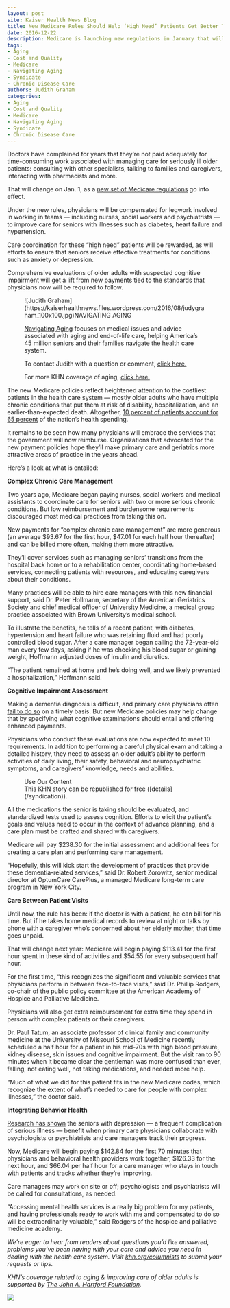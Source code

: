 ```yaml
---
layout: post
site: Kaiser Health News Blog
title: New Medicare Rules Should Help ‘High Need’ Patients Get Better Treatment
date: 2016-12-22
description: Medicare is launching new regulations in January that will provide higher reimbursements for doctors involved in care coordination for seriously ill people.
tags: 
- Aging
- Cost and Quality
- Medicare
- Navigating Aging
- Syndicate
- Chronic Disease Care
authors: Judith Graham
categories: 
- Aging
- Cost and Quality
- Medicare
- Navigating Aging
- Syndicate
- Chronic Disease Care
---
```


Doctors have complained for years that they’re not paid adequately for time-consuming work associated with managing care for seriously ill older patients: consulting with other specialists, talking to families and caregivers, interacting with pharmacists and more.

That will change on Jan. 1, as a [new set of Medicare regulations](https://www.cms.gov/medicare/medicare-fee-for-service-payment/physicianfeesched/) go into effect.

Under the new rules, physicians will be compensated for legwork involved in working in teams — including nurses, social workers and psychiatrists — to improve care for seniors with illnesses such as diabetes, heart failure and hypertension.

Care coordination for these “high need” patients will be rewarded, as will efforts to ensure that seniors receive effective treatments for conditions such as anxiety or depression.

Comprehensive evaluations of older adults with suspected cognitive impairment will get a lift from new payments tied to the standards that physicians now will be required to follow.

<figure class="related columnist">

<figcaption>![Judith Graham](https://kaiserhealthnews.files.wordpress.com/2016/08/judygraham_100x100.jpg)NAVIGATING AGING</figcaption>

<div class="related-content">

[Navigating Aging](http://khn.org/topics/navigating-aging/) focuses on medical issues and advice associated with aging and end-of-life care, helping America’s 45 million seniors and their families navigate the health care system.

To contact Judith with a question or comment, [click here.](http://khn.org/columnists)

For more KHN coverage of aging, [click here.](http://khn.org/topics/aging/)

</div>

</figure>

The new Medicare policies reflect heightened attention to the costliest patients in the health care system — mostly older adults who have multiple chronic conditions that put them at risk of disability, hospitalization, and an earlier-than-expected death. Altogether, [10 percent of patients account for 65 percent](http://www.commonwealthfund.org/~/media/files/publications/issue-brief/2016/dec/1919_ryan_high_need_patient_experience_hnhc_survey_ib_v2.pdf) of the nation’s health spending.

It remains to be seen how many physicians will embrace the services that the government will now reimburse. Organizations that advocated for the new payment policies hope they’ll make primary care and geriatrics more attractive areas of practice in the years ahead.

Here’s a look at what is entailed:

**Complex Chronic Care Management**

Two years ago, Medicare began paying nurses, social workers and medical assistants to coordinate care for seniors with two or more serious chronic conditions. But low reimbursement and burdensome requirements discouraged most medical practices from taking this on.

New payments for “complex chronic care management” are more generous (an average $93.67 for the first hour, $47.01 for each half hour thereafter) and can be billed more often, making them more attractive.

They’ll cover services such as managing seniors’ transitions from the hospital back home or to a rehabilitation center, coordinating home-based services, connecting patients with resources, and educating caregivers about their conditions.

Many practices will be able to hire care managers with this new financial support, said Dr. Peter Hollmann, secretary of the American Geriatrics Society and chief medical officer of University Medicine, a medical group practice associated with Brown University’s medical school.

To illustrate the benefits, he tells of a recent patient, with diabetes, hypertension and heart failure who was retaining fluid and had poorly controlled blood sugar. After a care manager began calling the 72-year-old man every few days, asking if he was checking his blood sugar or gaining weight, Hoffmann adjusted doses of insulin and diuretics.

“The patient remained at home and he’s doing well, and we likely prevented a hospitalization,” Hoffmann said.

**Cognitive Impairment Assessment**

Making a dementia diagnosis is difficult, and primary care physicians often [fail to do so](https://www.ncbi.nlm.nih.gov/pmc/articles/PMC2787842/) on a timely basis. But new Medicare policies may help change that by specifying what cognitive examinations should entail and offering enhanced payments.

Physicians who conduct these evaluations are now expected to meet 10 requirements. In addition to performing a careful physical exam and taking a detailed history, they need to assess an older adult’s ability to perform activities of daily living, their safety, behavioral and neuropsychiatric symptoms, and caregivers’ knowledge, needs and abilities.

<figure class="related">

<figcaption>Use Our Content</figcaption>

<div class="related-content">This KHN story can be republished for free ([details](/syndication)).</div>

</figure>

All the medications the senior is taking should be evaluated, and standardized tests used to assess cognition. Efforts to elicit the patient’s goals and values need to occur in the context of advance planning, and a care plan must be crafted and shared with caregivers.

Medicare will pay $238.30 for the initial assessment and additional fees for creating a care plan and performing care management.

“Hopefully, this will kick start the development of practices that provide these dementia-related services,” said Dr. Robert Zorowitz, senior medical director at OptumCare CarePlus, a managed Medicare long-term care program in New York City.

**Care Between Patient Visits**

Until now, the rule has been: if the doctor is with a patient, he can bill for his time. But if he takes home medical records to review at night or talks by phone with a caregiver who’s concerned about her elderly mother, that time goes unpaid.

That will change next year: Medicare will begin paying $113.41 for the first hour spent in these kind of activities and $54.55 for every subsequent half hour.

For the first time, “this recognizes the significant and valuable services that physicians perform in between face-to-face visits,” said Dr. Phillip Rodgers, co-chair of the public policy committee at the American Academy of Hospice and Palliative Medicine.

Physicians will also get extra reimbursement for extra time they spend in person with complex patients or their caregivers.

Dr. Paul Tatum, an associate professor of clinical family and community medicine at the University of Missouri School of Medicine recently scheduled a half hour for a patient in his mid-70s with high blood pressure, kidney disease, skin issues and cognitive impairment. But the visit ran to 90 minutes when it became clear the gentleman was more confused than ever, falling, not eating well, not taking medications, and needed more help.

“Much of what we did for this patient fits in the new Medicare codes, which recognize the extent of what’s needed to care for people with complex illnesses,” the doctor said.

**Integrating Behavior Health**

[Research has shown](http://aims.uw.edu/impact-improving-mood-promoting-access-collaborative-treatment) the seniors with depression — a frequent complication of serious illness — benefit when primary care physicians collaborate with psychologists or psychiatrists and care managers track their progress.

Now, Medicare will begin paying $142.84 for the first 70 minutes that physicians and behavioral health providers work together, $126.33 for the next hour, and $66.04 per half hour for a care manager who stays in touch with patients and tracks whether they’re improving.

Care managers may work on site or off; psychologists and psychiatrists will be called for consultations, as needed.

“Accessing mental health services is a really big problem for my patients, and having professionals ready to work with me and compensated to do so will be extraordinarily valuable,” said Rodgers of the hospice and palliative medicine academy.

_We’re eager to hear from readers about questions you’d like answered, problems you’ve been having with your care and advice you need in dealing with the health care system. Visit [khn.org/columnists](http://khn.org/columnists) to submit your requests or tips._

_KHN’s coverage related to aging & improving care of older adults is supported by [The John A. Hartford Foundation](http://www.jhartfound.org/)._

![](http://pixel.wp.com/b.gif?host=khn.org&blog=7618883&post=685812&subd=kaiserhealthnews&ref=&feed=1)
